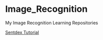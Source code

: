 # Image_Recognition

My Image Recognition Learning Repositories


[Sentdex Tutorial](https://pythonprogramming.net/image-recognition-python/)